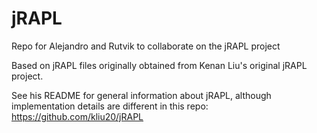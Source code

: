 # jRAPL
Repo for Alejandro and Rutvik to collaborate on the jRAPL project

Based on jRAPL files originally obtained from Kenan Liu's original jRAPL project.

See his README for general information about jRAPL, although implementation details are different in this repo: https://github.com/kliu20/jRAPL
